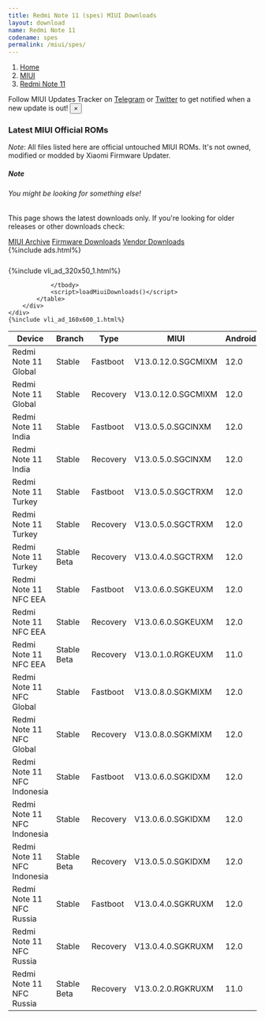 ```yaml
---
title: Redmi Note 11 (spes) MIUI Downloads
layout: download
name: Redmi Note 11
codename: spes
permalink: /miui/spes/
---
```

<nav aria-label="breadcrumb">
    <ol class="breadcrumb">
        <li class="breadcrumb-item"><a href="/">Home</a></li>
        <li class="breadcrumb-item"><a href="/miui/">MIUI</a></li>
        <li class="breadcrumb-item active" aria-current="page"><a href="/miui/spes/">Redmi Note 11</a></li>
    </ol>
</nav>
<div class="alert alert-primary alert-dismissible fade show" role="alert">
    Follow MIUI Updates Tracker on <a href="https://t.me/MIUIUpdatesTracker" class="alert-link">Telegram</a>
     or <a href="https://twitter.com/MiFwUpdater" class="alert-link">Twitter</a> to get notified when a new update is out!
    <button type="button" class="close" data-dismiss="alert" aria-label="Close">
        <span aria-hidden="true">&times;</span>
    </button>
</div>

### Latest MIUI Official ROMs
*Note*: All files listed here are official untouched MIUI ROMs. It's not owned, modified or modded by Xiaomi Firmware Updater.
<div class="card">
  <div class="card-body">
    <h5 class="card-title">Note</h5>
    <h6 class="card-subtitle mb-2 text-muted">You might be looking for something else!</h6>
    <p class="card-text">This page shows the latest downloads only.
     If you're looking for older releases or other downloads check:</p>
    <a href="/archive/miui/spes/" class="card-link">MIUI Archive</a>
    <a href="/firmware/spes/" class="card-link">Firmware Downloads</a>
    <a href="/vendor/spes/" class="card-link">Vendor Downloads</a>
  </div>
</div>
{%include ads.html%}
<div class="row justify-content-center">
    <div class="col-10">
        <div class="table-responsive-md" style="margin-top: 25px;">
            {%include vli_ad_320x50_1.html%}
            <table id="miui" class="display dt-responsive nowrap compact table table-striped table-hover table-sm">
                <thead class="thead-dark">
                    <tr>
                        <th data-ref="device">Device</th>
                        <th data-ref="branch">Branch</th>
                        <th data-ref="type">Type</th>
                        <th data-ref="miui">MIUI</th>
                        <th data-ref="android">Android</th>
                        <th data-ref="size">Size</th>
                        <th data-ref="size">Date</th>
                        <th data-ref="link">Link</th>
                    </tr>
                </thead>
                <tbody>
                <tr><td>Redmi Note 11 Global</td><td>Stable</td><td>Fastboot</td><td>V13.0.12.0.SGCMIXM</td><td>12.0</td><td>6.2 GB</td><td>2023-04-18</td><td><a href="/miui/spes/stable/V13.0.12.0.SGCMIXM/">Download</a></td></tr>
<tr><td>Redmi Note 11 Global</td><td>Stable</td><td>Recovery</td><td>V13.0.12.0.SGCMIXM</td><td>12.0</td><td>3.1 GB</td><td>2023-04-24</td><td><a href="/miui/spes/stable/V13.0.12.0.SGCMIXM/">Download</a></td></tr>
<tr><td>Redmi Note 11 India</td><td>Stable</td><td>Fastboot</td><td>V13.0.5.0.SGCINXM</td><td>12.0</td><td>4.6 GB</td><td>2023-04-03</td><td><a href="/miui/spes/stable/V13.0.5.0.SGCINXM/">Download</a></td></tr>
<tr><td>Redmi Note 11 India</td><td>Stable</td><td>Recovery</td><td>V13.0.5.0.SGCINXM</td><td>12.0</td><td>3.1 GB</td><td>2023-04-11</td><td><a href="/miui/spes/stable/V13.0.5.0.SGCINXM/">Download</a></td></tr>
<tr><td>Redmi Note 11 Turkey</td><td>Stable</td><td>Fastboot</td><td>V13.0.5.0.SGCTRXM</td><td>12.0</td><td>5.5 GB</td><td>2023-04-10</td><td><a href="/miui/spes/stable/V13.0.5.0.SGCTRXM/">Download</a></td></tr>
<tr><td>Redmi Note 11 Turkey</td><td>Stable</td><td>Recovery</td><td>V13.0.5.0.SGCTRXM</td><td>12.0</td><td>3.1 GB</td><td>2023-04-17</td><td><a href="/miui/spes/stable/V13.0.5.0.SGCTRXM/">Download</a></td></tr>
<tr><td>Redmi Note 11 Turkey</td><td>Stable Beta</td><td>Recovery</td><td>V13.0.4.0.SGCTRXM</td><td>12.0</td><td>3.1 GB</td><td>2023-02-13</td><td><a href="/miui/spes/stable beta/V13.0.4.0.SGCTRXM/">Download</a></td></tr>
<tr><td>Redmi Note 11 NFC EEA</td><td>Stable</td><td>Fastboot</td><td>V13.0.6.0.SGKEUXM</td><td>12.0</td><td>6.1 GB</td><td>2023-04-03</td><td><a href="/miui/spesn/stable/V13.0.6.0.SGKEUXM/">Download</a></td></tr>
<tr><td>Redmi Note 11 NFC EEA</td><td>Stable</td><td>Recovery</td><td>V13.0.6.0.SGKEUXM</td><td>12.0</td><td>3.1 GB</td><td>2023-04-12</td><td><a href="/miui/spesn/stable/V13.0.6.0.SGKEUXM/">Download</a></td></tr>
<tr><td>Redmi Note 11 NFC EEA</td><td>Stable Beta</td><td>Recovery</td><td>V13.0.1.0.RGKEUXM</td><td>11.0</td><td>2.8 GB</td><td>2022-02-14</td><td><a href="/miui/spesn/stable beta/V13.0.1.0.RGKEUXM/">Download</a></td></tr>
<tr><td>Redmi Note 11 NFC Global</td><td>Stable</td><td>Fastboot</td><td>V13.0.8.0.SGKMIXM</td><td>12.0</td><td>6.3 GB</td><td>2023-03-29</td><td><a href="/miui/spesn/stable/V13.0.8.0.SGKMIXM/">Download</a></td></tr>
<tr><td>Redmi Note 11 NFC Global</td><td>Stable</td><td>Recovery</td><td>V13.0.8.0.SGKMIXM</td><td>12.0</td><td>3.1 GB</td><td>2023-04-07</td><td><a href="/miui/spesn/stable/V13.0.8.0.SGKMIXM/">Download</a></td></tr>
<tr><td>Redmi Note 11 NFC Indonesia</td><td>Stable</td><td>Fastboot</td><td>V13.0.6.0.SGKIDXM</td><td>12.0</td><td>5.4 GB</td><td>2023-04-24</td><td><a href="/miui/spesn/stable/V13.0.6.0.SGKIDXM/">Download</a></td></tr>
<tr><td>Redmi Note 11 NFC Indonesia</td><td>Stable</td><td>Recovery</td><td>V13.0.6.0.SGKIDXM</td><td>12.0</td><td>3.1 GB</td><td>2023-05-11</td><td><a href="/miui/spesn/stable/V13.0.6.0.SGKIDXM/">Download</a></td></tr>
<tr><td>Redmi Note 11 NFC Indonesia</td><td>Stable Beta</td><td>Recovery</td><td>V13.0.5.0.SGKIDXM</td><td>12.0</td><td>3.1 GB</td><td>2023-03-29</td><td><a href="/miui/spesn/stable beta/V13.0.5.0.SGKIDXM/">Download</a></td></tr>
<tr><td>Redmi Note 11 NFC Russia</td><td>Stable</td><td>Fastboot</td><td>V13.0.4.0.SGKRUXM</td><td>12.0</td><td>5.4 GB</td><td>2023-04-14</td><td><a href="/miui/spesn/stable/V13.0.4.0.SGKRUXM/">Download</a></td></tr>
<tr><td>Redmi Note 11 NFC Russia</td><td>Stable</td><td>Recovery</td><td>V13.0.4.0.SGKRUXM</td><td>12.0</td><td>3.1 GB</td><td>2023-04-23</td><td><a href="/miui/spesn/stable/V13.0.4.0.SGKRUXM/">Download</a></td></tr>
<tr><td>Redmi Note 11 NFC Russia</td><td>Stable Beta</td><td>Recovery</td><td>V13.0.2.0.RGKRUXM</td><td>11.0</td><td>2.8 GB</td><td>2022-02-08</td><td><a href="/miui/spesn/stable beta/V13.0.2.0.RGKRUXM/">Download</a></td></tr>

                </tbody>
                <script>loadMiuiDownloads()</script>
            </table>
        </div>
    </div>
    {%include vli_ad_160x600_1.html%}
</div>
